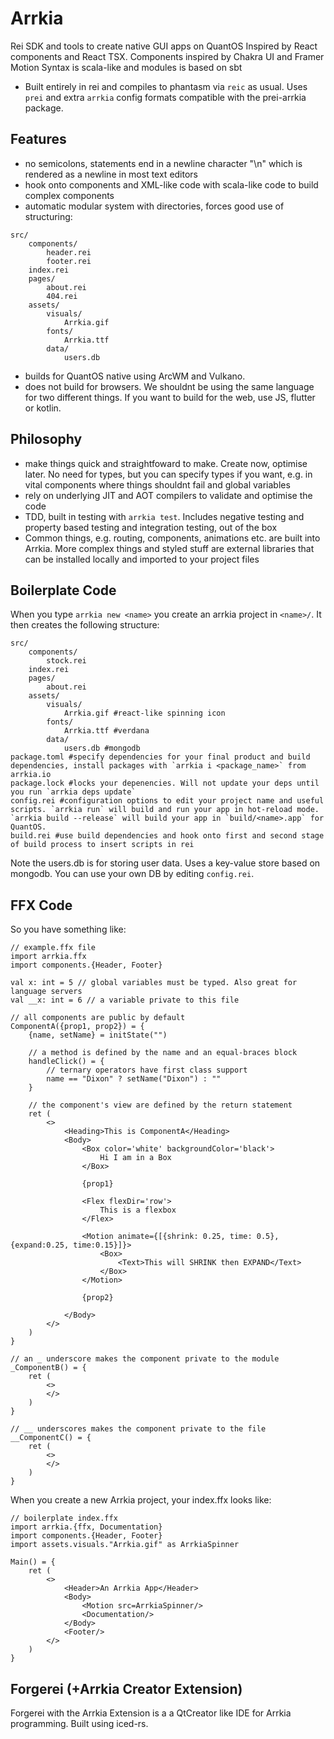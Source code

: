 # Arrkia
Rei SDK and tools to create native GUI apps on QuantOS
Inspired by React components and React TSX. Components inspired by Chakra UI and Framer Motion
Syntax is scala-like and modules is based on sbt
- Built entirely in rei and compiles to phantasm via `reic` as usual. Uses `prei` and extra `arrkia` config formats compatible with the prei-arrkia package. 

## Features
- no semicolons, statements end in a newline character "\n" which is rendered as a newline in most text editors
- hook onto components and XML-like code with scala-like code to build complex components
- automatic modular system with directories, forces good use of structuring:
```dir
src/
    components/
        header.rei
        footer.rei
    index.rei
    pages/
        about.rei
        404.rei
    assets/
        visuals/
            Arrkia.gif
        fonts/
            Arrkia.ttf
        data/
            users.db
```
- builds for QuantOS native using ArcWM and Vulkano.
- does not build for browsers. We shouldnt be using the same language for two different things. If you want to build for the web, use JS, flutter or kotlin.

## Philosophy
- make things quick and straightfoward to make. Create now, optimise later. No need for types, but you can specify types if you want, e.g. in vital components where things shouldnt fail and global variables
- rely on underlying JIT and AOT compilers to validate and optimise the code
- TDD, built in testing with `arrkia test`. Includes negative testing and property based testing and integration testing, out of the box
- Common things, e.g. routing, components, animations etc. are built into Arrkia. More complex things and styled stuff are external libraries that can be installed locally and imported to your project files

## Boilerplate Code
When you type `arrkia new <name>` you create an arrkia project in `<name>/`. It then creates the following structure:
```dir
src/
    components/
        stock.rei
    index.rei
    pages/
        about.rei
    assets/
        visuals/
            Arrkia.gif #react-like spinning icon
        fonts/
            Arrkia.ttf #verdana
        data/
            users.db #mongodb
package.toml #specify dependencies for your final product and build dependencies, install packages with `arrkia i <package_name>` from arrkia.io
package.lock #locks your depenencies. Will not update your deps until you run `arrkia deps update`
config.rei #configuration options to edit your project name and useful scripts. `arrkia run` will build and run your app in hot-reload mode. `arrkia build --release` will build your app in `build/<name>.app` for QuantOS.
build.rei #use build dependencies and hook onto first and second stage of build process to insert scripts in rei
```
Note the users.db is for storing user data. Uses a key-value store based on mongodb. You can use your own DB by editing `config.rei`.

## FFX Code
So you have something like:

```ffx
// example.ffx file
import arrkia.ffx
import components.{Header, Footer}

val x: int = 5 // global variables must be typed. Also great for language servers
val __x: int = 6 // a variable private to this file

// all components are public by default
ComponentA({prop1, prop2}) = {
    {name, setName} = initState("")

    // a method is defined by the name and an equal-braces block
    handleClick() = {
        // ternary operators have first class support
        name == "Dixon" ? setName("Dixon") : ""
    }

    // the component's view are defined by the return statement
    ret (
        <>
            <Heading>This is ComponentA</Heading>
            <Body>
                <Box color='white' backgroundColor='black'>
                    Hi I am in a Box
                </Box>

                {prop1}

                <Flex flexDir='row'>
                    This is a flexbox
                </Flex>

                <Motion animate={[{shrink: 0.25, time: 0.5}, {expand:0.25, time:0.15}]}>
                    <Box>
                        <Text>This will SHRINK then EXPAND</Text>
                    </Box>
                </Motion>

                {prop2}

            </Body>
        </>
    )
}

// an _ underscore makes the component private to the module
_ComponentB() = {
    ret (
        <>
        </>
    )
}

// __ underscores makes the component private to the file
__ComponentC() = {
    ret (
        <>
        </>
    )
}

```

When you create a new Arrkia project, your index.ffx looks like:
```ffx
// boilerplate index.ffx
import arrkia.{ffx, Documentation}
import components.{Header, Footer}
import assets.visuals."Arrkia.gif" as ArrkiaSpinner

Main() = {
    ret (
        <>
            <Header>An Arrkia App</Header>
            <Body>
                <Motion src=ArrkiaSpinner/>
                <Documentation/>
            </Body>
            <Footer/>
        </>
    )
}

```

## Forgerei (+Arrkia Creator Extension)
Forgerei with the Arrkia Extension is a a QtCreator like IDE for Arrkia programming. Built using iced-rs.
